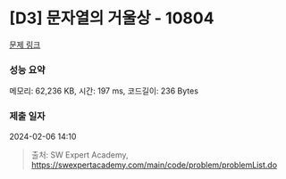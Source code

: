 # [D3] 문자열의 거울상 - 10804 

[문제 링크](https://swexpertacademy.com/main/code/problem/problemDetail.do?contestProbId=AXTC0x16D8EDFASe) 

### 성능 요약

메모리: 62,236 KB, 시간: 197 ms, 코드길이: 236 Bytes

### 제출 일자

2024-02-06 14:10



> 출처: SW Expert Academy, https://swexpertacademy.com/main/code/problem/problemList.do